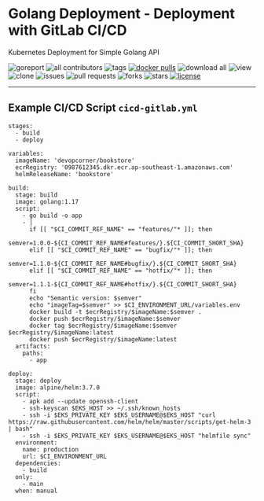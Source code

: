 # Golang Deployment - Deployment with GitLab CI/CD

Kubernetes Deployment for Simple Golang API

![goreport](https://goreportcard.com/badge/github.com/devopscorner/golang-deployment)
![all contributors](https://img.shields.io/github/contributors/devopscorner/golang-deployment)
![tags](https://img.shields.io/github/v/tag/devopscorner/golang-deployment?sort=semver)
[![docker pulls](https://img.shields.io/docker/pulls/devopscorner/bookstore.svg)](https://hub.docker.com/r/devopscorner/bookstore/)
![download all](https://img.shields.io/github/downloads/devopscorner/golang-deployment/total.svg)
![view](https://views.whatilearened.today/views/github/devopscorner/golang-deployment.svg)
![clone](https://img.shields.io/badge/dynamic/json?color=success&label=clone&query=count&url=https://github.com/devopscorner/golang-deployment/blob/master/clone.json?raw=True&logo=github)
![issues](https://img.shields.io/github/issues/devopscorner/golang-deployment)
![pull requests](https://img.shields.io/github/issues-pr/devopscorner/golang-deployment)
![forks](https://img.shields.io/github/forks/devopscorner/golang-deployment)
![stars](https://img.shields.io/github/stars/devopscorner/golang-deployment)
[![license](https://img.shields.io/github/license/devopscorner/golang-deployment)](https://img.shields.io/github/license/devopscorner/golang-deployment)

---

## Example CI/CD Script `cicd-gitlab.yml`

```
stages:
  - build
  - deploy

variables:
  imageName: 'devopcorner/bookstore'
  ecrRegistry: '0987612345.dkr.ecr.ap-southeast-1.amazonaws.com'
  helmReleaseName: 'bookstore'

build:
  stage: build
  image: golang:1.17
  script:
    - go build -o app
    - |
      if [[ "$CI_COMMIT_REF_NAME" == "features/"* ]]; then
        semver=1.0.0-${CI_COMMIT_REF_NAME#features/}.${CI_COMMIT_SHORT_SHA}
      elif [[ "$CI_COMMIT_REF_NAME" == "bugfix/"* ]]; then
        semver=1.1.0-${CI_COMMIT_REF_NAME#bugfix/}.${CI_COMMIT_SHORT_SHA}
      elif [[ "$CI_COMMIT_REF_NAME" == "hotfix/"* ]]; then
        semver=1.1.1-${CI_COMMIT_REF_NAME#hotfix/}.${CI_COMMIT_SHORT_SHA}
      fi
      echo "Semantic version: $semver"
      echo "imageTag=$semver" >> $CI_ENVIRONMENT_URL/variables.env
      docker build -t $ecrRegistry/$imageName:$semver .
      docker push $ecrRegistry/$imageName:$semver
      docker tag $ecrRegistry/$imageName:$semver $ecrRegistry/$imageName:latest
      docker push $ecrRegistry/$imageName:latest
  artifacts:
    paths:
      - app

deploy:
  stage: deploy
  image: alpine/helm:3.7.0
  script:
    - apk add --update openssh-client
    - ssh-keyscan $EKS_HOST >> ~/.ssh/known_hosts
    - ssh -i $EKS_PRIVATE_KEY $EKS_USERNAME@$EKS_HOST "curl https://raw.githubusercontent.com/helm/helm/master/scripts/get-helm-3 | bash"
    - ssh -i $EKS_PRIVATE_KEY $EKS_USERNAME@$EKS_HOST "helmfile sync"
  environment:
    name: production
    url: $CI_ENVIRONMENT_URL
  dependencies:
    - build
  only:
    - main
  when: manual
```